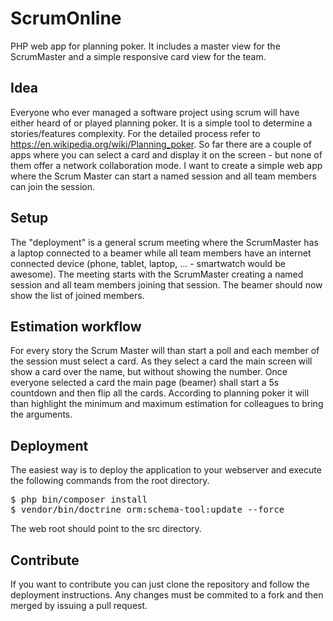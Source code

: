 # ScrumOnline
PHP web app for planning poker. It includes a master view for the ScrumMaster and a simple responsive card view for the team.

## Idea

Everyone who ever managed a software project using scrum will have either heard of or played planning poker. It is a simple tool to determine a stories/features complexity. For the detailed process refer to https://en.wikipedia.org/wiki/Planning_poker. So far there are a couple of apps where you can select a card and display it on the screen - but none of them offer a network collaboration mode. I want to create a simple web app where the Scrum Master can start a named session and all team members can join the session.

## Setup

The "deployment" is a general scrum meeting where the ScrumMaster has a laptop connected to a beamer while all team members have an internet connected device (phone, tablet, laptop, ... - smartwatch would be awesome). The meeting starts with the ScrumMaster creating a named session and all team members joining that session. The beamer should now show the list of joined members.

## Estimation workflow

For every story the Scrum Master will than start a poll and each member of the session must select a card. As they select a card the main screen will show a card over the name, but without showing the number. Once everyone selected a card the main page (beamer) shall start a 5s countdown and then flip all the cards. According to planning poker it will than highlight the minimum and maximum estimation for colleagues to bring the arguments.

## Deployment
The easiest way is to deploy the application to your webserver and execute the following commands from the root directory.
<pre>
$ php bin/composer install
$ vendor/bin/doctrine orm:schema-tool:update --force
</pre>
The web root should point to the src directory.

## Contribute
If you want to contribute you can just clone the repository and follow the deployment instructions. Any changes must be commited to a fork and then merged by issuing a pull request.
